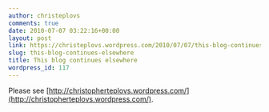 ```yaml
---
author: christeplovs
comments: true
date: 2010-07-07 03:22:16+00:00
layout: post
link: https://christeplovs.wordpress.com/2010/07/07/this-blog-continues-elsewhere/
slug: this-blog-continues-elsewhere
title: This blog continues elsewhere
wordpress_id: 117
---
```


Please see [http://christopherteplovs.wordpress.com/](http://christopherteplovs.wordpress.com/).
